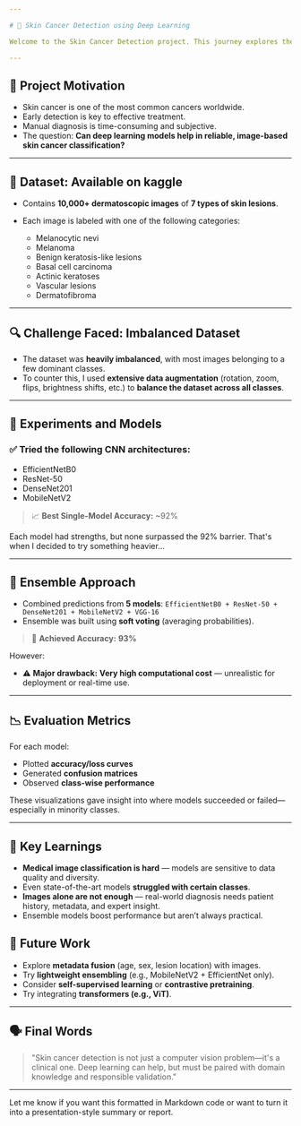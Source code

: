 ```yaml
---

# 🧬 Skin Cancer Detection using Deep Learning

Welcome to the Skin Cancer Detection project. This journey explores the potential of deep learning models in classifying different types of skin lesions using the HAM10000 dataset. The project aims to investigate how well neural networks can perform in a medically critical domain—and what their limitations are.

---
```


## 📌 Project Motivation

* Skin cancer is one of the most common cancers worldwide.
* Early detection is key to effective treatment.
* Manual diagnosis is time-consuming and subjective.
* The question: **Can deep learning models help in reliable, image-based skin cancer classification?**

---

## 📂 Dataset: Available on kaggle

* Contains **10,000+ dermatoscopic images** of **7 types of skin lesions**.
* Each image is labeled with one of the following categories:

  * Melanocytic nevi
  * Melanoma
  * Benign keratosis-like lesions
  * Basal cell carcinoma
  * Actinic keratoses
  * Vascular lesions
  * Dermatofibroma

---

## 🔍 Challenge Faced: **Imbalanced Dataset**

* The dataset was **heavily imbalanced**, with most images belonging to a few dominant classes.
* To counter this, I used **extensive data augmentation** (rotation, zoom, flips, brightness shifts, etc.) to **balance the dataset across all classes**.

---

## 🧪 Experiments and Models

### ✅ Tried the following CNN architectures:

* EfficientNetB0
* ResNet-50
* DenseNet201
* MobileNetV2

> 📈 **Best Single-Model Accuracy:** \~92%

Each model had strengths, but none surpassed the 92% barrier. That's when I decided to try something heavier...

---

## 🤝 Ensemble Approach

* Combined predictions from **5 models**:
  `EfficientNetB0 + ResNet-50 + DenseNet201 + MobileNetV2 + VGG-16`
* Ensemble was built using **soft voting** (averaging probabilities).

> 🚀 **Achieved Accuracy:** **93%**

However:

* ⚠️ **Major drawback:** **Very high computational cost** — unrealistic for deployment or real-time use.

---

## 📉 Evaluation Metrics

For each model:

* Plotted **accuracy/loss curves**
* Generated **confusion matrices**
* Observed **class-wise performance**

These visualizations gave insight into where models succeeded or failed—especially in minority classes.

---

## 🧠 Key Learnings

* **Medical image classification is hard** — models are sensitive to data quality and diversity.
* Even state-of-the-art models **struggled with certain classes**.
* **Images alone are not enough** — real-world diagnosis needs patient history, metadata, and expert insight.
* Ensemble models boost performance but aren’t always practical.



## 🚧 Future Work

* Explore **metadata fusion** (age, sex, lesion location) with images.
* Try **lightweight ensembling** (e.g., MobileNetV2 + EfficientNet only).
* Consider **self-supervised learning** or **contrastive pretraining**.
* Try integrating **transformers (e.g., ViT)**.

---

## 🗣️ Final Words

> "Skin cancer detection is not just a computer vision problem—it's a clinical one. Deep learning can help, but must be paired with domain knowledge and responsible validation."

---

Let me know if you want this formatted in Markdown code or want to turn it into a presentation-style summary or report.
